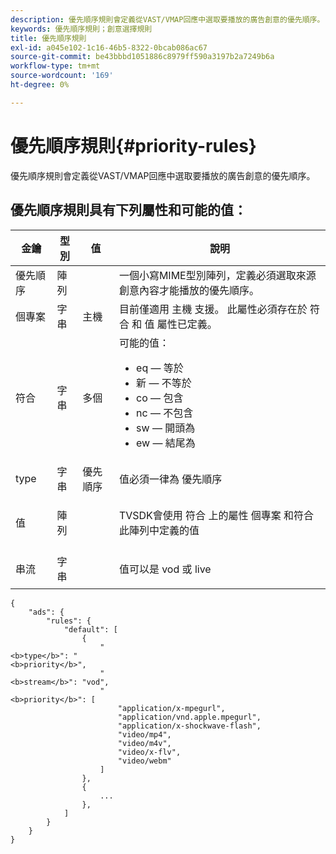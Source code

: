 ```yaml
---
description: 優先順序規則會定義從VAST/VMAP回應中選取要播放的廣告創意的優先順序。
keywords: 優先順序規則；創意選擇規則
title: 優先順序規則
exl-id: a045e102-1c16-46b5-8322-0bcab086ac67
source-git-commit: be43bbbd1051886c8979ff590a3197b2a7249b6a
workflow-type: tm+mt
source-wordcount: '169'
ht-degree: 0%

---
```


# 優先順序規則{#priority-rules}

優先順序規則會定義從VAST/VMAP回應中選取要播放的廣告創意的優先順序。

## 優先順序規則具有下列屬性和可能的值：

<table id="table_ljp_tgx_hz">  
 <thead> 
  <tr> 
   <th class="entry"> 金鑰</th> 
   <th class="entry"> 型別</th> 
   <th class="entry"> 值</th> 
   <th class="entry"> 說明</th> 
  </tr> 
 </thead>
 <tbody> 
  <tr> 
   <td><span class="codeph"> 優先順序</span></td> 
   <td><span class="codeph"> 陣列</span></td> 
   <td></td> 
   <td> 一個小寫MIME型別陣列，定義必須選取來源創意內容才能播放的優先順序。</td> 
  </tr> 
  <tr> 
   <td><span class="codeph"> 個專案</span></td> 
   <td><span class="codeph"> 字串</span></td> 
   <td><span class="codeph"> 主機</span></td> 
   <td>目前僅適用 <span class="codeph"> 主機</span> 支援。 此屬性必須存在於 <span class="codeph"> 符合</span> 和 <span class="codeph"> 值</span> 屬性已定義。</td> 
  </tr> 
  <tr> 
   <td><span class="codeph"> 符合</span></td> 
   <td><span class="codeph"> 字串</span></td> 
   <td><span class="codeph"> 多個</span></td> 
   <td>可能的值：
    <ul id="ul_tnf_2hx_hz"> 
     <li><span class="codeph"> eq</span>  — 等於</li> 
     <li><span class="codeph"> 新</span>  — 不等於</li> 
     <li><span class="codeph"> co</span>  — 包含</li> 
     <li><span class="codeph"> nc</span>  — 不包含</li> 
     <li><span class="codeph"> sw</span>  — 開頭為</li> 
     <li><span class="codeph"> ew</span>  — 結尾為</li> 
    </ul></td> 
  </tr> 
  <tr> 
   <td><span class="codeph"> type</span></td> 
   <td><span class="codeph"> 字串</span></td> 
   <td><span class="codeph"> 優先順序</span></td> 
   <td>值必須一律為 <span class="codeph"> 優先順序</span></td> 
  </tr> 
  <tr> 
   <td><span class="codeph"> 值</span></td> 
   <td><span class="codeph"> 陣列</span></td> 
   <td></td> 
   <td> <p>TVSDK會使用 <span class="codeph"> 符合</span> 上的屬性 <span class="codeph"> 個專案</span> 和符合此陣列中定義的值</p> </td> 
  </tr> 
  <tr> 
   <td><span class="codeph"> 串流</span></td> 
   <td><span class="codeph"> 字串</span></td> 
   <td></td> 
   <td> <p>值可以是 <span class="codeph"> vod</span> 或 <span class="codeph"> live</span></p> </td> 
  </tr> 
 </tbody> 
</table>

```
{
    "ads": {
        "rules": {
            "default": [
                {
                    "
<b>type</b>": "
<b>priority</b>",
                    "
<b>stream</b>": "vod",
                    "
<b>priority</b>": [
                        "application/x-mpegurl",
                        "application/vnd.apple.mpegurl",
                        "application/x-shockwave-flash",
                        "video/mp4",
                        "video/m4v",
                        "video/x-flv",
                        "video/webm"
                    ]
                },
                {
                    ...
                },
            ]
        }
    }
}
```
